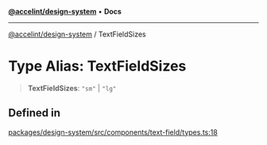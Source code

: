[**@accelint/design-system**](../README.md) • **Docs**

***

[@accelint/design-system](../README.md) / TextFieldSizes

# Type Alias: TextFieldSizes

> **TextFieldSizes**: `"sm"` \| `"lg"`

## Defined in

[packages/design-system/src/components/text-field/types.ts:18](https://github.com/gohypergiant/standard-toolkit/blob/258694cea8ed8bbd956b3cf5da47c2c9debcf127/packages/design-system/src/components/text-field/types.ts#L18)
